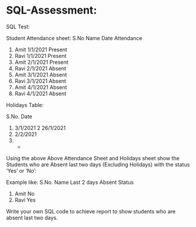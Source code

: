 # SQL-Assessment:
SQL Test:

Student Attendance sheet:
S.No	Name	Date	Attendance
1.	Amit	1/1/2021	Present
2.	Ravi	1/1/2021	Present
3.	Amit	2/1/2021	Present
4.	Ravi	2/1/2021	Absent
5.	Amit	3/1/2021	Absent
6.	Ravi	3/1/2021	Absent
7.	Amit	4/1/2021	Absent
8.	Ravi	4/1/2021	Absent

Holidays Table:

S.No.	Date
1.	3/1/2021
2	26/1/2021
3.	2/2/2021
4.	-


Using the above Above Attendance Sheet and Holidays sheet show the Students who are Absent last two days (Excluding Holidays) with the status ‘Yes’ or ‘No’:

Example like:
S.No.	Name	Last 2 days Absent Status
1.	Amit	No
2.	Ravi	Yes

Write your own SQL code to achieve report to show students who are absent last two days.
